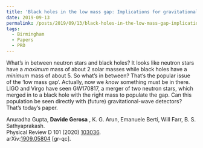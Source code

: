 ```yaml
---
title: 'Black holes in the low mass gap: Implications for gravitational wave observations'
date: 2019-09-13
permalink: /posts/2019/09/13/black-holes-in-the-low-mass-gap-implications-for-gravitational-wave-observations
tags:
  - Birmingham
  - Papers
  - PRD
---
```


What’s in between neutron stars and black holes? It looks like neutron stars have a _maximum_ mass of about 2 solar masses while black holes have a _minimum_ mass of about 5. So what’s in between? That’s the popular issue of the ‘low mass gap’. Actually, now we _know_ something must be in there. LIGO and Virgo have seen GW170817, a merger of two neutron stars, which merged in to a black hole with the right mass to populate the gap. Can this population be seen directly with (future) gravitational-wave detectors? That’s today’s paper. 

Anuradha Gupta, **Davide Gerosa** , K. G. Arun, Emanuele Berti, Will Farr, B. S. Sathyaprakash.  
Physical Review D 101 (2020) [103036](<https://journals.aps.org/prd/abstract/10.1103/PhysRevD.101.103036>).  
arXiv:[1909.05804](<https://arxiv.org/abs/arXiv:1909.05804>) [gr-qc].

